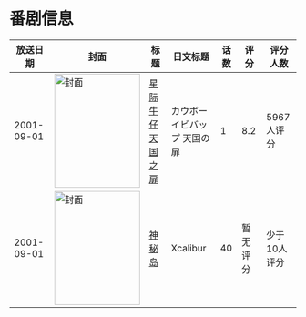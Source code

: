 # 番剧信息

|放送日期|封面|标题|日文标题|话数|评分|评分人数|
|---|---|---|---|---|---|---|
|2001-09-01|<img src="https://lain.bgm.tv/pic/cover/c/fc/49/860_gtiyS.jpg" alt="封面" style="width:150px;height:200px;object-fit:cover;">|[星际牛仔 天国之扉](https://bangumi.tv/subject/860)|カウボーイビバップ 天国の扉|1|8.2|5967人评分|
|2001-09-01|<img src="https://lain.bgm.tv/pic/cover/c/5e/51/155278_wSUU6.jpg" alt="封面" style="width:150px;height:200px;object-fit:cover;">|[神秘岛](https://bangumi.tv/subject/155278)|Xcalibur|40|暂无评分|少于10人评分|
